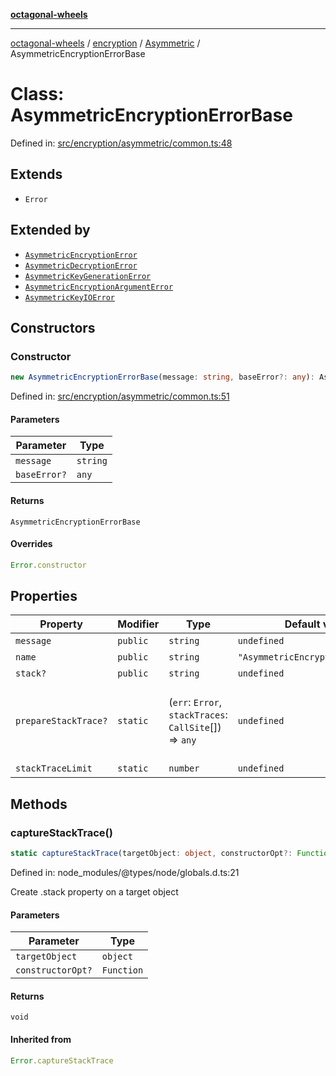 [**octagonal-wheels**](../../../README.md)

***

[octagonal-wheels](../../../modules.md) / [encryption](../../README.md) / [Asymmetric](../README.md) / AsymmetricEncryptionErrorBase

# Class: AsymmetricEncryptionErrorBase

Defined in: [src/encryption/asymmetric/common.ts:48](https://github.com/vrtmrz/octagonal-wheels/blob/main/src/encryption/asymmetric/common.ts#L48)

## Extends

- `Error`

## Extended by

- [`AsymmetricEncryptionError`](../AsymmetricEncryptionError/README.md)
- [`AsymmetricDecryptionError`](../AsymmetricDecryptionError/README.md)
- [`AsymmetricKeyGenerationError`](../AsymmetricKeyGenerationError/README.md)
- [`AsymmetricEncryptionArgumentError`](../AsymmetricEncryptionArgumentError/README.md)
- [`AsymmetricKeyIOError`](../AsymmetricKeyIOError/README.md)

## Constructors

### Constructor

```ts
new AsymmetricEncryptionErrorBase(message: string, baseError?: any): AsymmetricEncryptionErrorBase;
```

Defined in: [src/encryption/asymmetric/common.ts:51](https://github.com/vrtmrz/octagonal-wheels/blob/main/src/encryption/asymmetric/common.ts#L51)

#### Parameters

| Parameter | Type |
| ------ | ------ |
| `message` | `string` |
| `baseError?` | `any` |

#### Returns

`AsymmetricEncryptionErrorBase`

#### Overrides

```ts
Error.constructor
```

## Properties

| Property | Modifier | Type | Default value | Description | Overrides | Inherited from | Defined in |
| ------ | ------ | ------ | ------ | ------ | ------ | ------ | ------ |
| <a id="message"></a> `message` | `public` | `string` | `undefined` | - | - | `Error.message` | node\_modules/typescript/lib/lib.es5.d.ts:1077 |
| <a id="name"></a> `name` | `public` | `string` | `"AsymmetricEncryptionErrorBase"` | - | `Error.name` | - | [src/encryption/asymmetric/common.ts:50](https://github.com/vrtmrz/octagonal-wheels/blob/main/src/encryption/asymmetric/common.ts#L50) |
| <a id="stack"></a> `stack?` | `public` | `string` | `undefined` | - | - | `Error.stack` | node\_modules/typescript/lib/lib.es5.d.ts:1078 |
| <a id="preparestacktrace"></a> `prepareStackTrace?` | `static` | (`err`: `Error`, `stackTraces`: `CallSite`[]) => `any` | `undefined` | Optional override for formatting stack traces **See** https://v8.dev/docs/stack-trace-api#customizing-stack-traces | - | `Error.prepareStackTrace` | node\_modules/@types/node/globals.d.ts:28 |
| <a id="stacktracelimit"></a> `stackTraceLimit` | `static` | `number` | `undefined` | - | - | `Error.stackTraceLimit` | node\_modules/@types/node/globals.d.ts:30 |

## Methods

### captureStackTrace()

```ts
static captureStackTrace(targetObject: object, constructorOpt?: Function): void;
```

Defined in: node\_modules/@types/node/globals.d.ts:21

Create .stack property on a target object

#### Parameters

| Parameter | Type |
| ------ | ------ |
| `targetObject` | `object` |
| `constructorOpt?` | `Function` |

#### Returns

`void`

#### Inherited from

```ts
Error.captureStackTrace
```
